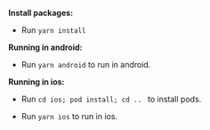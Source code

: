 **Install packages:**

 - Run ```yarn install```

**Running in android:**

 - Run ```yarn android``` to run in android.

**Running in ios:**

- Run ```cd ios; pod install; cd .. ``` to install pods. 

- Run ```yarn ios``` to run in ios.
